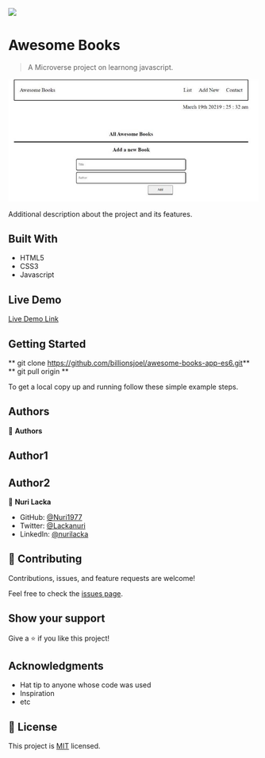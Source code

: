 ![](https://img.shields.io/badge/Microverse-blueviolet)

# Awesome Books

> A Microverse project on learnong javascript.

![screenshot](./images/book_app_es6.jpg)

Additional description about the project and its features.

## Built With

- HTML5
- CSS3
- Javascript

## Live Demo

[Live Demo Link](https://billionsjoel/awesome-books-app-es6/)


## Getting Started

** git clone https://github.com/billionsjoel/awesome-books-app-es6.git**
** git pull origin **


To get a local copy up and running follow these simple example steps.


## Authors

👤 **Authors**

  ## Author1





## Author2
👤 **Nuri Lacka**

- GitHub: [@Nuri1977](https://github.com/Nuri1977)
- Twitter: [@Lackanuri](https://twitter.com/LackaNuri)
- LinkedIn: [@nurilacka](https://www.linkedin.com/in/nuri-lacka-7141b01ba/)


## 🤝 Contributing

Contributions, issues, and feature requests are welcome!

Feel free to check the [issues page](../../issues/).

## Show your support

Give a ⭐️ if you like this project!

## Acknowledgments

- Hat tip to anyone whose code was used
- Inspiration
- etc

## 📝 License

This project is [MIT](./MIT.md) licensed.